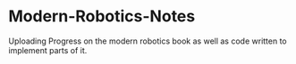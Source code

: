 # Modern-Robotics-Notes
Uploading Progress on the modern robotics book as well as code written to implement parts of it.
